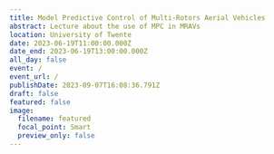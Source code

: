 ```yaml
---
title: Model Predictive Control of Multi-Rotors Aerial Vehicles
abstract: Lecture about the use of MPC in MRAVs
location: University of Twente
date: 2023-06-19T11:00:00.000Z
date_end: 2023-06-19T13:00:00.000Z
all_day: false
event: /
event_url: /
publishDate: 2023-09-07T16:08:36.791Z
draft: false
featured: false
image:
  filename: featured
  focal_point: Smart
  preview_only: false
---
```

